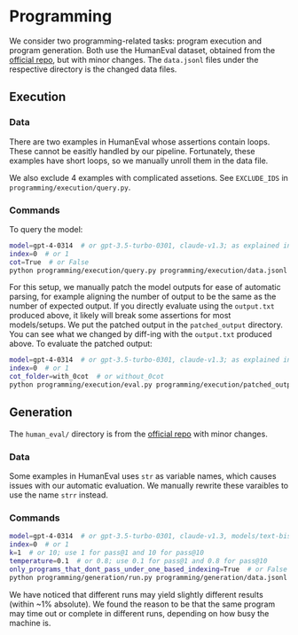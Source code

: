 # Programming

We consider two programming-related tasks: program execution and program generation. Both use the HumanEval dataset, obtained from the [official repo](https://github.com/openai/human-eval), but with minor changes. The `data.jsonl` files under the respective directory is the changed data files.

## Execution

### Data

There are two examples in HumanEval whose assertions contain loops. These cannot be easitly handled by our pipeline. Fortunately, these examples have short loops, so we manually unroll them in the data file.

We also exclude 4 examples with complicated assetions. See `EXCLUDE_IDS` in `programming/execution/query.py`.

### Commands

To query the model:
```bash
model=gpt-4-0314  # or gpt-3.5-turbo-0301, claude-v1.3; as explained in our paper, we don't evaluate PaLM-2
index=0  # or 1
cot=True  # or False
python programming/execution/query.py programming/execution/data.jsonl ${model[0]} output.txt ${index} function ${cot}
```

For this setup, we manually patch the model outputs for ease of automatic parsing, for example aligning the number of output to be the same as the number of expected output. If you directly evaluate using the `output.txt` produced above, it likely will break some assertions for most models/setups. We put the patched output in the `patched_output` directory. You can see what we changed by diff-ing with the `output.txt` produced above. To evaluate the patched output:
```bash
model=gpt-4-0314  # or gpt-3.5-turbo-0301, claude-v1.3; as explained in our paper, we don't evaluate PaLM-2
index=0  # or 1
cot_folder=with_0cot  # or without_0cot
python programming/execution/eval.py programming/execution/patched_output/${cot_folder}/${model}_${index}based.txt ${index}
```

## Generation

The `human_eval/` directory is from the [official repo](https://github.com/openai/human-eval) with minor changes.

### Data

Some examples in HumanEval uses `str` as variable names, which causes issues with our automatic evaluation. We manually rewrite these varaibles to use the name `strr` instead.

### Commands

```bash
model=gpt-4-0314  # or gpt-3.5-turbo-0301, claude-v1.3, models/text-bison-001
index=0  # or 1
k=1  # or 10; use 1 for pass@1 and 10 for pass@10
temperature=0.1  # or 0.8; use 0.1 for pass@1 and 0.8 for pass@10
only_programs_that_dont_pass_under_one_based_indexing=True  # or False
python programming/generation/run.py programming/generation/data.jsonl ${model} output.txt ${index} ${temperature} 50 ${k} ${only_programs_that_dont_pass_under_one_based_indexing}
```

We have noticed that different runs may yield slightly different results (within ~1% absolute). We found the reason to be that the same program may time out or complete in different runs, depending on how busy the machine is.
